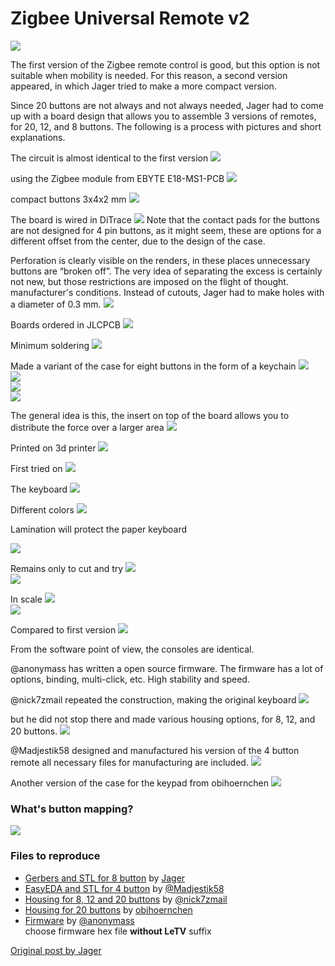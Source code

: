 # Zigbee Universal Remote v2

![](./images/orig-freepad/v2/19.jpg)  

The first version of the Zigbee remote control is good, but this option is not suitable when mobility is needed. For this reason, a second version appeared, in which Jager tried to make a more compact version.

Since 20 buttons are not always and not always needed, Jager had to come up with a board design that allows you to assemble 3 versions of remotes, for 20, 12, and 8 buttons. The following is a process with pictures and short explanations.

The circuit is almost identical to the first version
![](./images/orig-freepad/v2/0.jpg)  

using the Zigbee module from EBYTE E18-MS1-PCB
![](./images/orig-freepad/v2/1.jpg)  

compact buttons 3x4x2 mm
![](./images/orig-freepad/v2/2.jpg)  

The board is wired in DiTrace
![](./images/orig-freepad/v2/3.jpg)
Note that the contact pads for the buttons are not designed for 4 pin buttons, as it might seem, these are options for a different offset from the center, due to the design of the case.

Perforation is clearly visible on the renders, in these places unnecessary buttons are “broken off”. The very idea of ​​separating the excess is certainly not new, but those restrictions are imposed on the flight of thought. manufacturer's conditions. Instead of cutouts, Jager had to make holes with a diameter of 0.3 mm.
![](./images/orig-freepad/v2/4.jpg)  

Boards ordered in JLCPCB
![](./images/orig-freepad/v2/5.jpg)  

Minimum soldering
![](./images/orig-freepad/v2/6.jpg)  

Made a variant of the case for eight buttons in the form of a keychain
![](./images/orig-freepad/v2/7.jpg)  
![](./images/orig-freepad/v2/8.jpg)  
![](./images/orig-freepad/v2/9.jpg)  
![](./images/orig-freepad/v2/10.jpg)  

The general idea is this, the insert on top of the board allows you to distribute the force over a larger area
![](./images/orig-freepad/v2/11.jpg)

Printed on 3d printer
![](./images/orig-freepad/v2/12.jpg)

First tried on
![](./images/orig-freepad/v2/13.jpg)  

The keyboard
![](./images/orig-freepad/v2/14.jpg)

Different colors
![](./images/orig-freepad/v2/15.jpg)

Lamination will protect the paper keyboard

![](./images/orig-freepad/v2/16.jpg)  

Remains only to cut and try
![](./images/orig-freepad/v2/17.jpg)  
![](./images/orig-freepad/v2/18.jpg)

In scale
![](./images/orig-freepad/v2/19.jpg)  
![](./images/orig-freepad/v2/20.jpg)  

Compared to first version
![](./images/orig-freepad/v2/21.jpg)  

From the software point of view, the consoles are identical.

@anonymass has written a open source firmware. The firmware has a lot of  options, binding, multi-click, etc. High stability and speed.

@nick7zmail repeated the construction, making the original keyboard
![](./images/orig-freepad/v2/22.jpg)  

but he did not stop there and made various housing options, for 8, 12, and 20 buttons.
![](./images/orig-freepad/v2/23.jpg)  

@Madjestik58 designed and manufactured his version of the 4 button remote all necessary files for manufacturing are included.
![](./images/orig-freepad/v2/24.png)  


Another version of the case for the keypad from obihoernchen
![](./images/orig-freepad/v2/25.png)  

### What's button mapping?
![](./images/orig-freepad/v2/zigbee_keypad22.png)

### Files to reproduce
* [Gerbers and STL for 8 button](https://github.com/diyruz/freepad/hardware/v2) by [Jager](https://t.me/Jager_f)  
* [EasyEDA and STL for 4 button](https://github.com/diyruz/freepad/hardware/4_buttons) by [@Madjestik58](https://t.me/Madjestik58)  
* [Housing for 8, 12 and 20 buttons](https://www.thingiverse.com/thing:4161582) by [@nick7zmail](https://connect.smartliving.ru/profile/225)  
* [Housing for 20 buttons](https://www.thingiverse.com/thing:4668986) by [obihoernchen](https://www.thingiverse.com/obihoernchen)  
* [Firmware](https://github.com/diyruz/freepad/releases) by [@anonymass](https://t.me/anonymass)  
choose firmware hex file __without LeTV__ suffix

[Original post by Jager](https://modkam.ru/?p=1264)  
